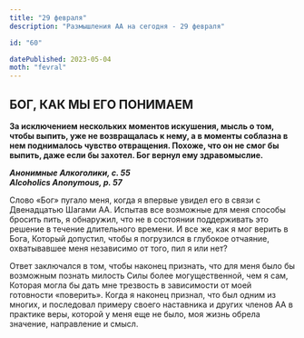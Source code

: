 ```yaml
---
title: "29 февраля"
description: "Размышления АА на сегодня - 29 февраля"

id: "60"

datePublished: 2023-05-04
moth: "fevral"
---
```


## БОГ, КАК МЫ ЕГО ПОНИМАЕМ

**За исключением нескольких моментов искушения, мысль о том, чтобы выпить, уже
не возвращалась к нему, а в моменты соблазна в нем поднималось чувство
отвращения. Похоже, что он не смог бы выпить, даже если бы захотел. Бог вернул
ему здравомыслие.**

**_Анонимные Алкоголики, с. 55  
Alcoholics Anonymous, p. 57_**

Слово «Бог» пугало меня, когда я впервые увидел его в связи с Двенадцатью
Шагами АА. Испытав все возможные для меня способы бросить пить, я обнаружил,
что не в состоянии поддерживать это решение в течение длительного времени. И
все же, как я мог верить в Бога, Который допустил, чтобы я погрузился в
глубокое отчаяние, охватывавшее меня независимо от того, пил я или нет?

Ответ заключался в том, чтобы наконец признать, что для меня было бы возможным
познать милость Силы более могущественной, чем я сам, Которая могла бы дать
мне трезвость в зависимости от моей готовности «поверить». Когда я наконец
признал, что был одним из многих, и последовал примеру своего наставника и
других членов АА в практике веры, которой у меня еще не было, моя жизнь обрела
значение, направление и смысл.
